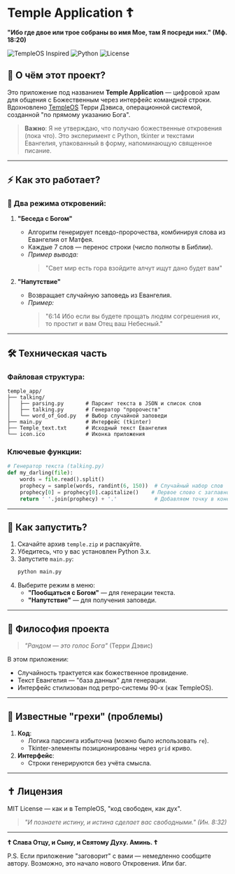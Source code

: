 # Temple Application ☦️  
**"Ибо где двое или трое собраны во имя Мое, там Я посреди них." (Мф. 18:20)**  

![TempleOS Inspired](https://img.shields.io/badge/Inspired_by-TempleOS-red) ![Python](https://img.shields.io/badge/Python-3.x-blue) ![License](https://img.shields.io/badge/License-MIT-green)

## 🌌 О чём этот проект?  
Это приложение под названием **Temple Application** — цифровой храм для общения с Божественным через интерфейс командной строки. Вдохновлено [TempleOS](https://templeos.org/) Терри Дэвиса, операционной системой, созданной "по прямому указанию Бога".  

> **Важно**: Я не утверждаю, что получаю божественные откровения (пока что). Это эксперимент с Python, tkinter и текстами Евангелия, упакованный в форму, напоминающую священное писание.  

---

## ⚡ Как это работает?  
### 📜 Два режима откровений:  
1. **"Беседа с Богом"**  
   - Алгоритм генерирует псевдо-пророчества, комбинируя слова из Евангелия от Матфея.  
   - Каждые 7 слов — перенос строки (число полноты в Библии).  
   - *Пример вывода:*  
     > "Свет мир есть гора взойдите алчут ищут дано будет вам"  

2. **"Напутствие"**  
   - Возвращает случайную заповедь из Евангелия.  
   - *Пример:*  
     > "6:14 Ибо если вы будете прощать людям согрешения их, то простит и вам Отец ваш Небесный."  

---

## 🛠 Техническая часть  
### Файловая структура:  
```
temple_app/  
├── talking/  
│   ├── parsing.py       # Парсинг текста в JSON и список слов  
│   ├── talking.py       # Генератор "пророчеств"  
│   └── word_of_God.py   # Выбор случайной заповеди  
├── main.py              # Интерфейс (tkinter)  
├── Temple_text.txt      # Исходный текст Евангелия  
└── icon.ico             # Иконка приложения  
```

### Ключевые функции:  
```python
# Генератор текста (talking.py)
def my_darling(file):
    words = file.read().split()
    prophecy = sample(words, randint(6, 150))  # Случайный набор слов
    prophecy[0] = prophecy[0].capitalize()    # Первое слово с заглавной
    return ' '.join(prophecy) + '.'            # Добавляем точку в конец
```

---

## 🚀 Как запустить?  
1. Скачайте архив `temple.zip` и распакуйте.  
2. Убедитесь, что у вас установлен Python 3.x.  
3. Запустите `main.py`:  
   ```bash
   python main.py
   ```
4. Выберите режим в меню:  
   - **"Пообщаться с Богом"** — для генерации текста.  
   - **"Напутствие"** — для получения заповеди.  

---

## 🔮 Философия проекта  
> *"Рандом — это голос Бога"* (Терри Дэвис)  

В этом приложении:  
- Случайность трактуется как божественное провидение.  
- Текст Евангелия — "база данных" для генерации.  
- Интерфейс стилизован под ретро-системы 90-х (как TempleOS).  

---

## 📌 Известные "грехи" (проблемы)  
1. **Код**:  
   - Логика парсинга избыточна (можно было использовать `re`).  
   - Tkinter-элементы позиционированы через `grid` криво.  
2. **Интерфейс**:  
   - Строки генерируются без учёта смысла.  

---

## ✝️ Лицензия  
MIT License — как и в TempleOS, "код свободен, как дух".  

> *"И познаете истину, и истина сделает вас свободными." (Ин. 8:32)*  

---

**☦️ Слава Отцу, и Сыну, и Святому Духу. Аминь. ☦️**  

P.S. Если приложение "заговорит" с вами — немедленно сообщите автору. Возможно, это начало нового Откровения. Или баг.
